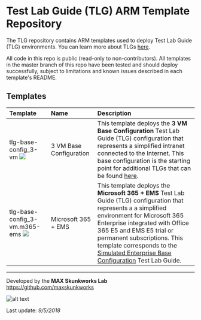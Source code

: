 # Test Lab Guide (TLG) ARM Template Repository

The TLG repository contains ARM templates used to deploy Test Lab Guide (TLG) environments. You can learn more about TLGs [here](http://aka.ms/catlgs).

All code in this repo is public (read-only to non-contributors). All templates in the master branch of this repo have been tested and should deploy successfully, subject to limitations and known issues described in each template's README.

## Templates

| Template                     | Name                                                    | Description
| :-------------------         | :-------------------                                    | :-------------------
| tlg-base-config_3-vm [<img src="http://azuredeploy.net/deploybutton.png">](https://portal.azure.com/#create/Microsoft.Template/uri/https%3A%2F%2Fraw.githubusercontent.com%2Fmaxskunkworks%2Ftlg%2Fmaster%2Ftlg-base-config_3-vm%2Fazuredeploy.json)        | 3 VM Base Configuration | This template deploys the **3 VM Base Configuration** Test Lab Guide (TLG) configuration that represents a simplified intranet connected to the Internet. This base configuration is the starting point for additional TLGs that can be found [here](http://aka.ms/catlgs).
| tlg-base-config_3-vm.m365-ems [<img src="http://azuredeploy.net/deploybutton.png">](https://portal.azure.com/#create/Microsoft.Template/uri/https%3A%2F%2Fraw.githubusercontent.com%2Fmaxskunkworks%2Ftlg%2Fmaster%2Ftlg-base-config_3-vm.m365-ems%2Fazuredeploy.json) | Microsoft 365 + EMS | This template deploys the **Microsoft 365 + EMS** Test Lab Guide (TLG) configuration that represents a a simplified environment for Microsoft 365 Enterprise integrated with Office 365 E5 and EMS E5 trial or permanent subscriptions. This template corresponds to the [Simulated Enterprise Base Configuration](https://docs.microsoft.com/en-us/microsoft-365/enterprise/simulated-ent-base-configuration-microsoft-365-enterprise) Test Lab Guide.

___
Developed by the **MAX Skunkworks Lab**
https://github.com/maxskunkworks

![alt text](https://github.com/oualabadmins/lab_deploy/blob/master/common/images/maxskunkworkslogo-small.jpg "MAX Skunkworks")

Last update: _9/5/2018_

